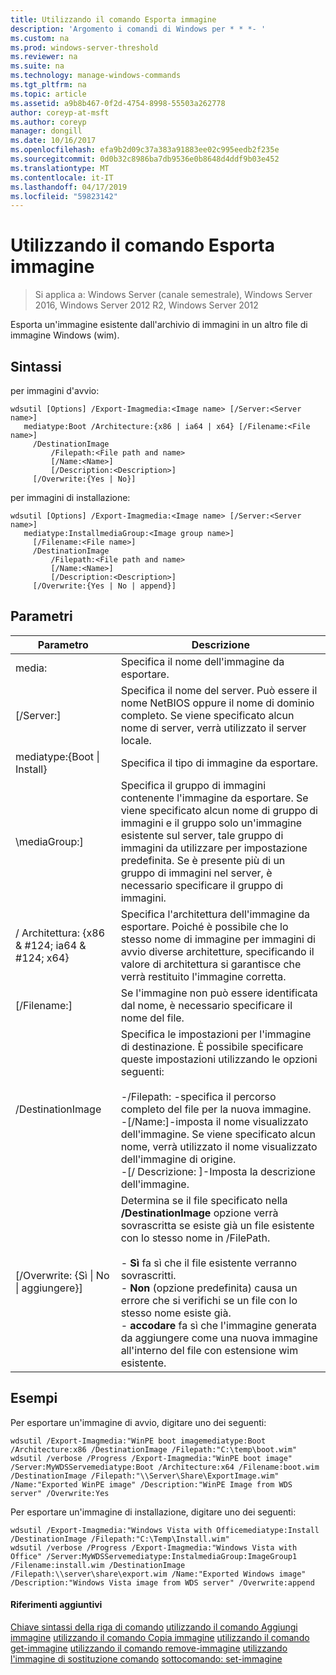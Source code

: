 ```yaml
---
title: Utilizzando il comando Esporta immagine
description: 'Argomento i comandi di Windows per * * *- '
ms.custom: na
ms.prod: windows-server-threshold
ms.reviewer: na
ms.suite: na
ms.technology: manage-windows-commands
ms.tgt_pltfrm: na
ms.topic: article
ms.assetid: a9b8b467-0f2d-4754-8998-55503a262778
author: coreyp-at-msft
ms.author: coreyp
manager: dongill
ms.date: 10/16/2017
ms.openlocfilehash: efa9b2d09c37a383a91883ee02c995eedb2f235e
ms.sourcegitcommit: 0d0b32c8986ba7db9536e0b8648d4ddf9b03e452
ms.translationtype: MT
ms.contentlocale: it-IT
ms.lasthandoff: 04/17/2019
ms.locfileid: "59823142"
---
```

# <a name="using-the-export-image-command"></a>Utilizzando il comando Esporta immagine

>Si applica a: Windows Server (canale semestrale), Windows Server 2016, Windows Server 2012 R2, Windows Server 2012

Esporta un'immagine esistente dall'archivio di immagini in un altro file di immagine Windows (wim).
## <a name="syntax"></a>Sintassi
per immagini d'avvio:
```
wdsutil [Options] /Export-Imagmedia:<Image name> [/Server:<Server name>]
   mediatype:Boot /Architecture:{x86 | ia64 | x64} [/Filename:<File name>]
     /DestinationImage
         /Filepath:<File path and name>
         [/Name:<Name>]
         [/Description:<Description>]
     [/Overwrite:{Yes | No}]
```
per immagini di installazione:
```
wdsutil [Options] /Export-Imagmedia:<Image name> [/Server:<Server name>]
   mediatype:InstallmediaGroup:<Image group name>]
     [/Filename:<File name>]
     /DestinationImage
         /Filepath:<File path and name>
         [/Name:<Name>]
         [/Description:<Description>]
     [/Overwrite:{Yes | No | append}]
```
## <a name="parameters"></a>Parametri
|Parametro|Descrizione|
|-------|--------|
media:<Image name>|Specifica il nome dell'immagine da esportare.|
|[/Server:<Server name>]|Specifica il nome del server. Può essere il nome NetBIOS oppure il nome di dominio completo. Se viene specificato alcun nome di server, verrà utilizzato il server locale.|
mediatype:{Boot &#124; Install}|Specifica il tipo di immagine da esportare.|
|\mediaGroup:<Image group name>]|Specifica il gruppo di immagini contenente l'immagine da esportare. Se viene specificato alcun nome di gruppo di immagini e il gruppo solo un'immagine esistente sul server, tale gruppo di immagini da utilizzare per impostazione predefinita. Se è presente più di un gruppo di immagini nel server, è necessario specificare il gruppo di immagini.|
|/ Architettura: {x86 & #124; ia64 & #124; x64}|Specifica l'architettura dell'immagine da esportare. Poiché è possibile che lo stesso nome di immagine per immagini di avvio diverse architetture, specificando il valore di architettura si garantisce che verrà restituito l'immagine corretta.|
|[/Filename:<Filename>]|Se l'immagine non può essere identificata dal nome, è necessario specificare il nome del file.|
|/DestinationImage|Specifica le impostazioni per l'immagine di destinazione. È possibile specificare queste impostazioni utilizzando le opzioni seguenti:<br /><br />-/Filepath:<File path and name> -specifica il percorso completo del file per la nuova immagine.<br />-[/Name:<Name>]-imposta il nome visualizzato dell'immagine. Se viene specificato alcun nome, verrà utilizzato il nome visualizzato dell'immagine di origine.<br />-[/ Descrizione: <Description>]-Imposta la descrizione dell'immagine.|
|[/Overwrite: {Sì &#124; No &#124; aggiungere}]|Determina se il file specificato nella **/DestinationImage** opzione verrà sovrascritta se esiste già un file esistente con lo stesso nome in /FilePath.<br /><br />-   **Sì** fa sì che il file esistente verranno sovrascritti.<br />-   **Non** (opzione predefinita) causa un errore che si verifichi se un file con lo stesso nome esiste già.<br />-   **accodare** fa sì che l'immagine generata da aggiungere come una nuova immagine all'interno del file con estensione wim esistente.|
## <a name="BKMK_examples"></a>Esempi
Per esportare un'immagine di avvio, digitare uno dei seguenti:
```
wdsutil /Export-Imagmedia:"WinPE boot imagemediatype:Boot /Architecture:x86 /DestinationImage /Filepath:"C:\temp\boot.wim"
wdsutil /verbose /Progress /Export-Imagmedia:"WinPE boot image" /Server:MyWDSServemediatype:Boot /Architecture:x64 /Filename:boot.wim 
/DestinationImage /Filepath:"\\Server\Share\ExportImage.wim" /Name:"Exported WinPE image" /Description:"WinPE Image from WDS server" /Overwrite:Yes
```
Per esportare un'immagine di installazione, digitare uno dei seguenti:
```
wdsutil /Export-Imagmedia:"Windows Vista with Officemediatype:Install /DestinationImage /Filepath:"C:\Temp\Install.wim"
wdsutil /verbose /Progress /Export-Imagmedia:"Windows Vista with Office" /Server:MyWDSServemediatype:InstalmediaGroup:ImageGroup1 
/Filename:install.wim /DestinationImage /Filepath:\\server\share\export.wim /Name:"Exported Windows image" /Description:"Windows Vista image from WDS server" /Overwrite:append
```
#### <a name="additional-references"></a>Riferimenti aggiuntivi
[Chiave sintassi della riga di comando](command-line-syntax-key.md)
[utilizzando il comando Aggiungi immagine](using-the-add-image-command.md)
[utilizzando il comando Copia immagine](using-the-copy-image-command.md)
[utilizzando il comando get-immagine](using-the-get-image-command.md)
[utilizzando il comando remove-immagine](using-the-remove-image-command.md)
[utilizzando l'immagine di sostituzione comando](using-the-replace-image-command.md)
[sottocomando: set-immagine](subcommand-set-image.md)
